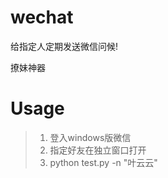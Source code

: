 # wechat

给指定人定期发送微信问候!

撩妹神器

# Usage

>1. 登入windows版微信
>2. 指定好友在独立窗口打开
>3. python test.py -n "叶云云"